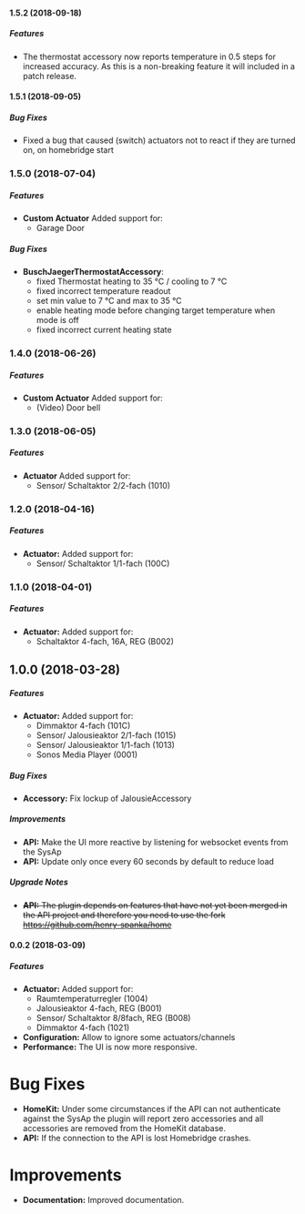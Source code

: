 #### 1.5.2 (2018-09-18)

##### Features

* The thermostat accessory now reports temperature in 0.5 steps for increased accuracy.
As this is a non-breaking feature it will included in a patch release.

#### 1.5.1 (2018-09-05)

##### Bug Fixes

* Fixed a bug that caused (switch) actuators not to react if they are turned on,
on homebridge start

### 1.5.0 (2018-07-04)

##### Features

* **Custom Actuator** Added support for:
    - Garage Door

##### Bug Fixes
* **BuschJaegerThermostatAccessory**:
    - fixed Thermostat heating to 35 °C / cooling to 7 °C
    - fixed incorrect temperature readout
    - set min value to 7 °C and max to 35 °C
    - enable heating mode before changing target temperature when mode is off
    - fixed incorrect current heating state

### 1.4.0 (2018-06-26)

##### Features

* **Custom Actuator** Added support for:
    - (Video) Door bell

### 1.3.0 (2018-06-05)

##### Features


* **Actuator** Added support for:
    - Sensor/ Schaltaktor 2/2-fach (1010)

### 1.2.0 (2018-04-16)

##### Features

* **Actuator:** Added support for:
    - Sensor/ Schaltaktor 1/1-fach (100C)

### 1.1.0 (2018-04-01)

##### Features

* **Actuator:** Added support for:
    - Schaltaktor 4-fach, 16A, REG (B002)

## 1.0.0 (2018-03-28)

##### Features

* **Actuator:** Added support for:
    - Dimmaktor 4-fach (101C)
    - Sensor/ Jalousieaktor 2/1-fach (1015)
    - Sensor/ Jalousieaktor 1/1-fach (1013)
    - Sonos Media Player (0001)

##### Bug Fixes

* **Accessory:** Fix lockup of JalousieAccessory

##### Improvements

* **API:** Make the UI more reactive by listening for websocket events from the SysAp
* **API:** Update only once every 60 seconds by default to reduce load

##### Upgrade Notes
* ~~**API:** The plugin depends on features that have not yet been merged in the API project and therefore you need to use the fork https://github.com/henry-spanka/home~~

#### 0.0.2 (2018-03-09)

##### Features

* **Actuator:** Added support for:
    - Raumtemperaturregler (1004)
    - Jalousieaktor 4-fach, REG (B001)
    - Sensor/ Schaltaktor 8/8fach, REG (B008)
    - Dimmaktor 4-fach (1021)
* **Configuration:** Allow to ignore some actuators/channels
* **Performance:** The UI is now more responsive.

# Bug Fixes
* **HomeKit:** Under some circumstances if the API can not authenticate against the SysAp the plugin will report zero accessories and all accessories are removed from the HomeKit database.
* **API:** If the connection to the API is lost Homebridge crashes.

# Improvements
* **Documentation:** Improved documentation.
